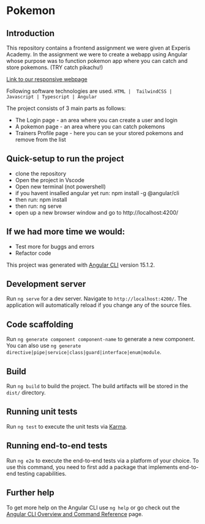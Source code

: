 # Pokemon

## Introduction

This repository contains a frontend assignment we were given at Experis Academy.
In the assignment we were to create a webapp using Angular whose purpose was to function pokemon app where you can catch and store pokemons.
(TRY catch pikachu!)

[Link to our responsive webpage](https://pokemon-kappa-navy.vercel.app/)

Following software technologies are used.
`HTML |  TailwindCSS | Javascript | Typescript | Angular `

The project consists of 3 main parts as follows:

-   The Login page - an area where you can create a user and login
-   A pokemon page - an area where you can catch pokemons
-   Trainers Profile page - here you can se your stored pokemons and remove from the list

## Quick-setup to run the project

-   clone the repository
-   Open the project in Vscode
-   Open new terminal (not powershell)
-   if you havent insalled angular yet run: npm install -g @angular/cli
-   then run: npm install 
-   then run: ng serve
-   open up a new browser window and go to http://localhost:4200/

## If we had more time we would:

-   Test more for buggs and errors
-   Refactor code




This project was generated with [Angular CLI](https://github.com/angular/angular-cli) version 15.1.2.

## Development server

Run `ng serve` for a dev server. Navigate to `http://localhost:4200/`. The application will automatically reload if you change any of the source files.

## Code scaffolding

Run `ng generate component component-name` to generate a new component. You can also use `ng generate directive|pipe|service|class|guard|interface|enum|module`.

## Build

Run `ng build` to build the project. The build artifacts will be stored in the `dist/` directory.

## Running unit tests

Run `ng test` to execute the unit tests via [Karma](https://karma-runner.github.io).

## Running end-to-end tests

Run `ng e2e` to execute the end-to-end tests via a platform of your choice. To use this command, you need to first add a package that implements end-to-end testing capabilities.

## Further help

To get more help on the Angular CLI use `ng help` or go check out the [Angular CLI Overview and Command Reference](https://angular.io/cli) page.
